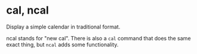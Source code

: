 # cal, ncal

Display a simple calendar in traditional format.

ncal stands for "new cal". There is also a `cal` command that does the same exact thing,
but `ncal` adds some functionality.
